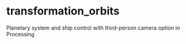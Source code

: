 # transformation_orbits
Planetary system and ship control with third-person camera option in Processing
